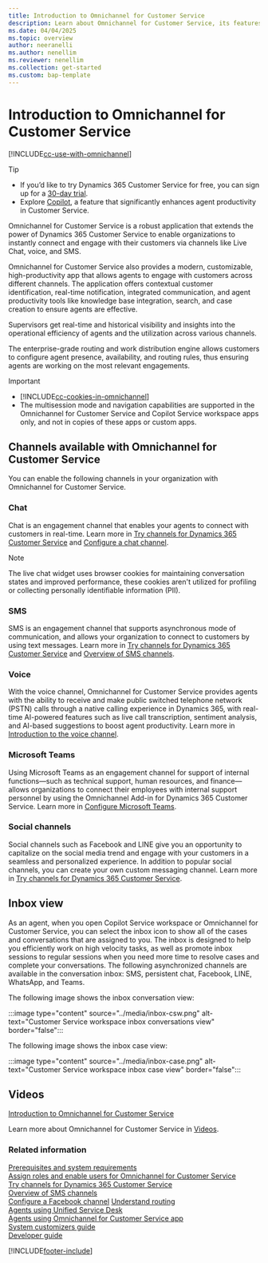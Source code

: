 ```yaml
---
title: Introduction to Omnichannel for Customer Service
description: Learn about Omnichannel for Customer Service, its features, and how they can be configured in your organization.
ms.date: 04/04/2025
ms.topic: overview
author: neeranelli
ms.author: nenellim
ms.reviewer: nenellim
ms.collection: get-started
ms.custom: bap-template
---
```

# Introduction to Omnichannel for Customer Service

[!INCLUDE[cc-use-with-omnichannel](../../includes/cc-use-with-omnichannel.md)]

> [!TIP]
> - If you’d like to try Dynamics 365 Customer Service for free, you can sign up for a [30-day trial](https://dynamics.microsoft.com/customer-service/customer-service/free-trial/).
> - Explore [Copilot](../use/use-copilot-features.md), a feature that significantly enhances agent productivity in Customer Service.

Omnichannel for Customer Service is a robust application that extends the power of Dynamics 365 Customer Service to enable organizations to instantly connect and engage with their customers via channels like Live Chat, voice, and SMS.

Omnichannel for Customer Service also provides a modern, customizable, high-productivity app that allows agents to engage with customers across different channels. The application offers contextual customer identification, real-time notification, integrated communication, and agent productivity tools like knowledge base integration, search, and case creation to ensure agents are effective.

Supervisors get real-time and historical visibility and insights into the operational efficiency of agents and the utilization across various channels.

The enterprise-grade routing and work distribution engine allows customers to configure agent presence, availability, and routing rules, thus ensuring agents are working on the most relevant engagements.

> [!IMPORTANT]
>
> - [!INCLUDE[cc-cookies-in-omnichannel](../../includes/cc-cookies-in-omnichannel.md)]
> - The multisession mode and navigation capabilities are supported in the Omnichannel for Customer Service and Copilot Service workspace apps only, and not in copies of these apps or custom apps.

## Channels available with Omnichannel for Customer Service

You can enable the following channels in your organization with Omnichannel for Customer Service.

### Chat

Chat is an engagement channel that enables your agents to connect with customers in real-time. Learn more in [Try channels for Dynamics 365 Customer Service](try-channels.md) and [Configure a chat channel](../administer/set-up-chat-widget.md).

> [!NOTE]
>
>  The live chat widget uses browser cookies for maintaining conversation states and improved performance, these cookies aren't utilized for profiling or collecting personally identifiable information (PII). 

### SMS

SMS is an engagement channel that supports asynchronous mode of communication, and allows your organization to connect to customers by using text messages. Learn more in [Try channels for Dynamics 365 Customer Service](try-channels.md) and [Overview of SMS channels](../use/sms-channel-overview.md).

### Voice

With the voice channel, Omnichannel for Customer Service provides agents with the ability to receive and make public switched telephone network (PSTN) calls through a native calling experience in Dynamics 365, with real-time AI-powered features such as live call transcription, sentiment analysis, and AI-based suggestions to boost agent productivity. Learn more in [Introduction to the voice channel](../administer/voice-channel.md).

### Microsoft Teams

Using Microsoft Teams as an engagement channel for support of internal functions&mdash;such as technical support, human resources, and finance&mdash;allows organizations to connect their employees with internal support personnel by using the Omnichannel Add-in for Dynamics 365 Customer Service. Learn more in [Configure Microsoft Teams](../administer/configure-microsoft-teams.md).

### Social channels

Social channels such as Facebook and LINE give you an opportunity to capitalize on the social media trend and engage with your customers in a seamless and personalized experience. In addition to popular social channels, you can create your own custom messaging channel. Learn more in [Try channels for Dynamics 365 Customer Service](try-channels.md).

## Inbox view

As an agent, when you open Copilot Service workspace or Omnichannel for Customer Service, you can select the inbox icon to show all of the cases and conversations that are assigned to you. The inbox is designed to help you efficiently work on high velocity tasks, as well as promote inbox sessions to regular sessions when you need more time to resolve cases and complete your conversations. The following asynchronized channels are available in the conversation inbox: SMS, persistent chat, Facebook, LINE, WhatsApp, and Teams.

The following image shows the inbox conversation view:

:::image type="content" source="../media/inbox-csw.png" alt-text="Customer Service workspace inbox conversations view" border="false":::

The following image shows the inbox case view:

:::image type="content" source="../media/inbox-case.png" alt-text="Customer Service workspace inbox case view" border="false":::

## Videos

[Introduction to Omnichannel for Customer Service](https://go.microsoft.com/fwlink/p/?linkid=2097511)

Learn more about Omnichannel for Customer Service in [Videos](../use/videos.md).

### Related information

[Prerequisites and system requirements](system-requirements-omnichannel.md)  
[Assign roles and enable users for Omnichannel for Customer Service](add-users-assign-roles.md)  
[Try channels for Dynamics 365 Customer Service](try-channels.md)  
[Overview of SMS channels](../use/sms-channel-overview.md)  
[Configure a Facebook channel](../administer/configure-facebook-channel.md) 
[Understand routing](../administer/overview-unified-routing.md)    
[Agents using Unified Service Desk](../../unified-service-desk/oc-usd/omnichannel-agent.md)  
[Agents using Omnichannel for Customer Service app](../use/omnichannel-customer-service-app-agent.md)  
[System customizers guide](../administer/omnichannel-customizer.md)  
[Developer guide](../develop/omnichannel-developer.md)


[!INCLUDE[footer-include](../../includes/footer-banner.md)]
